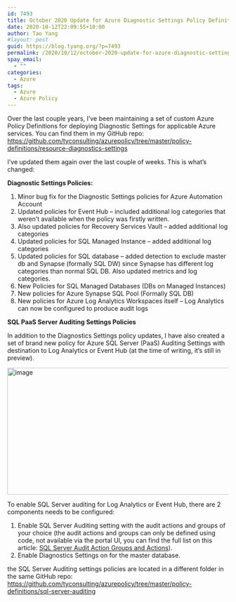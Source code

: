 ```yaml
---
id: 7493
title: October 2020 Update for Azure Diagnostic Settings Policy Definitions
date: 2020-10-12T22:09:55+10:00
author: Tao Yang
#layout: post
guid: https://blog.tyang.org/?p=7493
permalink: /2020/10/12/october-2020-update-for-azure-diagnostic-settings-policy-definitions/
spay_email:
  - ""
categories:
  - Azure
tags:
  - Azure
  - Azure Policy
---
```

Over the last couple years, I’ve been maintaining a set of custom Azure Policy Definitions for deploying Diagnostic Settings for applicable Azure services. You can find them in my GitHub repo: <a title="https://github.com/tyconsulting/azurepolicy/tree/master/policy-definitions/resource-diagnostics-settings" href="https://github.com/tyconsulting/azurepolicy/tree/master/policy-definitions/resource-diagnostics-settings">https://github.com/tyconsulting/azurepolicy/tree/master/policy-definitions/resource-diagnostics-settings</a>

I’ve updated them again over the last couple of weeks. This is what’s changed:

<strong>Diagnostic Settings Policies:</strong>

<ol>
    <li>Minor bug fix for the Diagnostic Settings policies for Azure Automation Account</li>
    <li>Updated policies for Event Hub – included additional log categories that weren’t available when the policy was firstly written.</li>
    <li>Also updated policies for Recovery Services Vault – added additional log categories</li>
    <li>Updated policies for SQL Managed Instance – added additional log categories</li>
    <li>Updated policies for SQL database – added detection to exclude master db and Synapse (formally SQL DW) since Synapse has different log categories than normal SQL DB. Also updated metrics and log categories.</li>
    <li>New Policies for SQL Managed Databases (DBs on Managed Instances)</li>
    <li>New policies for Azure Synapse SQL Pool (Formally SQL DB)</li>
    <li>New policies for Azure Log Analytics Workspaces itself – Log Analytics can now be configured to produce audit logs</li>
</ol>

<strong>SQL PaaS Server Auditing Settings Policies</strong>

In addition to the Diagnostics Settings policy updates, I have also created a set of brand new policy for Azure SQL Server (PaaS) Auditing Settings with destination to Log Analytics or Event Hub (at the time of writing, it’s still in preview).

<a href="https://blog.tyang.org/wp-content/uploads/2020/10/image.png"><img style="display: inline; background-image: none;" title="image" src="https://blog.tyang.org/wp-content/uploads/2020/10/image_thumb.png" alt="image" width="538" height="289" border="0" /></a>

To enable SQL Server auditing for Log Analytics or Event Hub, there are 2 components needs to be configured:

<ol>
    <li>Enable SQL Server Auditing setting with the audit actions and groups of your choice (the audit actions and groups can only be defined using code, not available via the portal UI, you can find the full list on this article: <a href="https://docs.microsoft.com/en-us/sql/relational-databases/security/auditing/sql-server-audit-action-groups-and-actions?view=sql-server-ver15&amp;&amp;WT.mc_id=DOP-MVP-5000997">SQL Server Audit Action Groups and Actions</a>).</li>
    <li>Enable Diagnostics Settings on for the master database.</li>
</ol>

the SQL Server Auditing settings policies are located in a different folder in the same GitHub repo: <a title="https://github.com/tyconsulting/azurepolicy/tree/master/policy-definitions/sql-server-auditing" href="https://github.com/tyconsulting/azurepolicy/tree/master/policy-definitions/sql-server-auditing">https://github.com/tyconsulting/azurepolicy/tree/master/policy-definitions/sql-server-auditing</a>